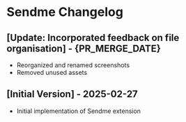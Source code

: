 # Sendme Changelog

## [Update: Incorporated feedback on file organisation] - {PR_MERGE_DATE}
- Reorganized and renamed screenshots
- Removed unused assets

## [Initial Version] - 2025-02-27

- Initial implementation of Sendme extension

